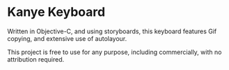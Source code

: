 # Kanye Keyboard



Written in Objective-C, and using storyboards, this keyboard features Gif copying, and extensive use of autolayour.


This project is free to use for any purpose, including commercially, with no attribution required.
